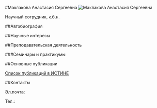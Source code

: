 #Маклакова   Анастасия Сергеевна
![Маклакова   Анастасия Сергеевна](./maklakova.jpg "Маклакова   Анастасия Сергеевна")

Научный сотрудник, к.б.н.

##Автобиография

##Научные интересы

##Преподавательская деятельность

###Семинары и практикумы


##Основные публикации


[Список публикаций в ИСТИНЕ](http://istina.msu.ru/profile/Maklakova/)

##Контакты

Эл.почта: 

Тел.: 